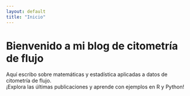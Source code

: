 ```yaml
---
layout: default
title: "Inicio"
---
```


# Bienvenido a mi blog de citometría de flujo

Aquí escribo sobre matemáticas y estadística aplicadas a datos de citometría de flujo.  
¡Explora las últimas publicaciones y aprende con ejemplos en R y Python!
